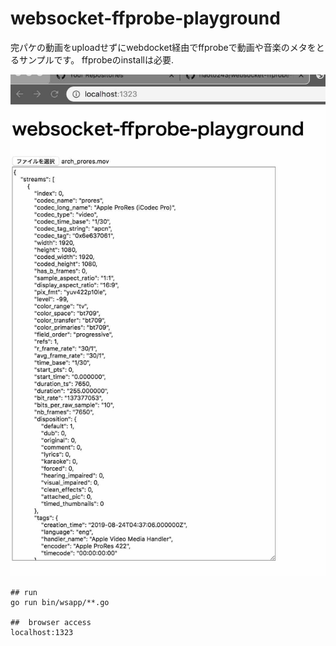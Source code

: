 # websocket-ffprobe-playground


完パケの動画をuploadせずにwebdocket経由でffprobeで動画や音楽のメタをとるサンプルです。
ffprobeのinstallは必要.

![sample](https://raw.githubusercontent.com/naoto243/websocket-ffprobe-playground/master/public/pub.jpg "sample")

```
## run
go run bin/wsapp/**.go

##  browser access
localhost:1323

```
